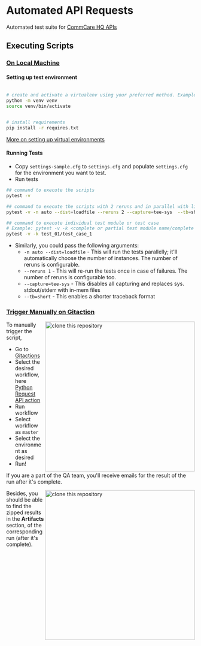 # Automated API Requests
Automated test suite for [CommCare HQ APIs](https://dimagi.atlassian.net/wiki/spaces/commcarepublic/pages/2143958022/CommCare+HQ+APIs)

## Executing Scripts

### <ins> On Local Machine </ins>

#### Setting up test environment

```sh

# create and activate a virtualenv using your preferred method. Example:
python -m venv venv
source venv/bin/activate


# install requirements
pip install -r requires.txt

```

[More on setting up virtual environments](https://confluence.dimagi.com/display/GTD/QA+and+Python+Virtual+Environments)

#### Running Tests

- Copy `settings-sample.cfg` to `settings.cfg` and populate `settings.cfg` for
the environment you want to test.
- Run tests

```sh
## command to execute the scripts 
pytest -v 

## command to execute the scripts with 2 reruns and in parallel with limited traceback
pytest -v -n auto --dist=loadfile --reruns 2 --capture=tee-sys  --tb=short

## command to execute individual test module or test case
# Example: pytest -v -k <complete or partial test module name/complete or partial test case name> 
pytest -v -k test_01/test_case_1 

```
- Similarly, you could pass the following arguments:
  - `-n auto --dist=loadfile` - This will run the tests parallelly; it'll automatically choose the number of instances. The number of reruns is configurable.
  - `--reruns 1` - This will re-run the tests once in case of failures. The number of reruns is configurable too.
  - `--capture=tee-sys` - This disables all capturing and replaces sys. stdout/stderr with in-mem files
  - `--tb=short` - This enables a shorter traceback format

### <ins> Trigger Manually on Gitaction </ins>

<img align="right" width="400" src="https://github.com/dimagi/dimagi-qa/assets/67914792/002fbfd3-2512-4e12-a8ea-e57f93f5a615" alt="clone this repository" />

To manually trigger the script,
  - Go to [Gitactions](https://github.com/dimagi/dimagi-qa/actions/)
  - Select the desired workflow, here [Python Request API action](https://github.com/dimagi/dimagi-qa/actions/workflows/request_api.yml)
  - Run workflow
  - Select workflow as ```master```
  - Select the environment as desired
  - Run!

If you are a part of the QA team, you'll receive emails for the result of the run after it's complete. 

<img align="right" width="400" src="https://user-images.githubusercontent.com/67914792/168756705-88e4b330-b05a-4df2-a60c-7d45e8a2d002.PNG" alt="clone this repository" />

Besides, you should be able to find the zipped results in the **Artifacts** section, of the corresponding run (after it's complete).
